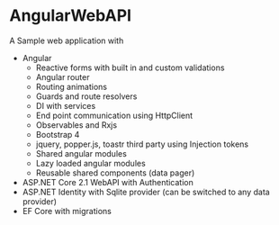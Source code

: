 # AngularWebAPI
A Sample web application with 
- Angular
  - Reactive forms with built in and custom validations
  - Angular router
  - Routing animations
  - Guards and route resolvers
  - DI with services
  - End point communication using HttpClient
  - Observables and Rxjs
  - Bootstrap 4
  - jquery, popper.js, toastr third party using Injection tokens
  - Shared angular modules
  - Lazy loaded angular modules
  - Reusable shared components (data pager)
- ASP.NET Core 2.1 WebAPI with Authentication
- ASP.NET Identity with Sqlite provider (can be switched to any data provider)
- EF Core with migrations
